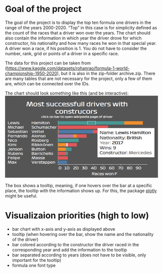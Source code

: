 
# Goal of the project

The goal of the project is to display the top ten formula one drivers in
the range of the years 2000-2020. “Top” in this case is for simplicity
defined as the count of the races that a driver won over the years. The
chart should also contain the information in which year the driver drove
for which constructor, his nationality and how many races he won in that
special year. A driver won a race, if his position is 1. You do not have
to consider the number, rank, grid or points of a driver in a specific
race.

The data for this project can be taken from
(<https://www.kaggle.com/datasets/rohanrao/formula-1-world-championship-1950-2020>),
but it is also in the zip-folder archive.zip. There are many tables that
are not necessary for the project, only a few of them are, which can be
connected over the IDs.

The chart should look something like this (and be interactive):
![](image.png)

The box shows a tooltip, meaning, if one hovers over the bar at a
specific place, the tooltip with the information shows up. For this, the
package [plotly](https://plotly.com/r/) might be useful.

# Visualizaion priorities (high to low)

-   bar chart with x-axis and y-axis as displayed above
-   tooltip (when hovering over the bar, show the name and the
    nationality of the driver)
-   bar colored according to the constructor the driver raced in the
    corresponding year and add the information to the tooltip
-   bar separated according to years (does not have to be visible, only
    important for the tooltip)
-   formula one font type
